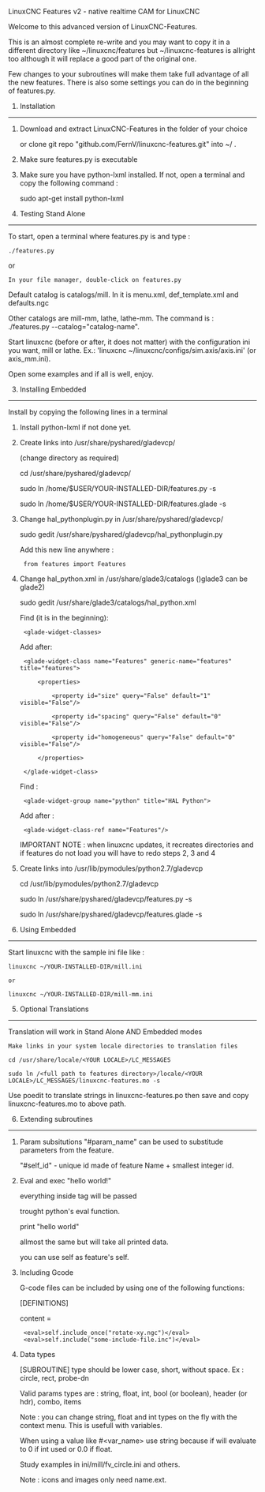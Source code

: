 LinuxCNC Features v2 - native realtime CAM for LinuxCNC

Welcome to this advanced version of LinuxCNC-Features.

This is an almost complete re-write and you may want to copy it in a different directory
like ~/linuxcnc/features but ~/linuxcnc-features is allright too although it will
replace a good part of the original one.
 
Few changes to your subroutines will make them take full advantage of all the new features.
There is also some settings you can do in the beginning of features.py.

1. Installation
--------------------------------------------------------------------------------
1. Download and extract LinuxCNC-Features in the folder of your choice

	or clone git repo "github.com/FernV/linuxcnc-features.git" into ~/  .

2. Make sure features.py is executable

3. Make sure you have python-lxml installed. If not, open a terminal and copy the following command :

	sudo apt-get install python-lxml


2. Testing Stand Alone
--------------------------------------------------------------------------------
To start, open a terminal where features.py is and type : 

	./features.py

or

	In your file manager, double-click on features.py

Default catalog is catalogs/mill. In it is menu.xml, def_template.xml and defaults.ngc

Other catalogs are mill-mm, lathe, lathe-mm.
The command is : ./features.py --catalog="catalog-name".

Start linuxcnc (before or after, it does not matter) with the configuration ini you want, mill or lathe.
Ex.: 'linuxcnc ~/linuxcnc/configs/sim.axis/axis.ini' (or axis_mm.ini).

Open some examples and if all is well, enjoy.


3. Installing Embedded
--------------------------------------------------------------------------------
Install by copying the following lines in a terminal

1. Install python-lxml if not done yet.

2. Create links into /usr/share/pyshared/gladevcp/

	(change directory as required)
	
	cd /usr/share/pyshared/gladevcp/
	
	sudo ln /home/$USER/YOUR-INSTALLED-DIR/features.py -s
	
	sudo ln /home/$USER/YOUR-INSTALLED-DIR/features.glade -s
	
	
3. Change hal_pythonplugin.py in /usr/share/pyshared/gladevcp/

	sudo gedit /usr/share/pyshared/gladevcp/hal_pythonplugin.py

	Add this new line anywhere :
	
		from features import Features


4. Change hal_python.xml in /usr/share/glade3/catalogs ()glade3 can be glade2)

	sudo gedit /usr/share/glade3/catalogs/hal_python.xml

	Find (it is in the beginning):
	
		<glade-widget-classes>
	
	Add after:
	
		<glade-widget-class name="Features" generic-name="features" title="features">
		
		    <properties>
		    
		        <property id="size" query="False" default="1" visible="False"/>
		        
		        <property id="spacing" query="False" default="0" visible="False"/>
		        
		        <property id="homogeneous" query="False" default="0" visible="False"/>
		        
		    </properties>
		    
		</glade-widget-class>
		

	Find :  
	
		<glade-widget-group name="python" title="HAL Python">
	
	Add after :
	
		<glade-widget-class-ref name="Features"/>
		

	IMPORTANT NOTE : when linuxcnc updates, it recreates directories and if features do not load
	you will have to redo steps 2, 3 and 4
	
	
5. Create links into /usr/lib/pymodules/python2.7/gladevcp

	cd /usr/lib/pymodules/python2.7/gladevcp
	
	sudo ln /usr/share/pyshared/gladevcp/features.py -s
	
	sudo ln /usr/share/pyshared/gladevcp/features.glade -s	
	
	
4. Using Embedded
--------------------------------------------------------------------------------
Start linuxcnc with the sample ini file like :

	linuxcnc ~/YOUR-INSTALLED-DIR/mill.ini
	
	or
	
	linuxcnc ~/YOUR-INSTALLED-DIR/mill-mm.ini


5. Optional Translations
--------------------------------------------------------------------------------
Translation will work in Stand Alone AND Embedded modes

	Make links in your system locale directories to translation files
	
	cd /usr/share/locale/<YOUR LOCALE>/LC_MESSAGES
	
	sudo ln /<full path to features directory>/locale/<YOUR LOCALE>/LC_MESSAGES/linuxcnc-features.mo -s

Use poedit to translate strings in linuxcnc-features.po then save and copy linuxcnc-features.mo to
above path.


6.	Extending subroutines
--------------------------------------------------------------------------------

1. Param subsitutions
	"#param_name" can be used to substitude parameters from the feature.
	
	"#self_id" - unique id made of feature Name + smallest integer id.
	

2. Eval and exec
	<eval>"hello world!"</eval>
	
	everything inside <eval> tag will be passed
	
	trought python's eval function.
	
	
	<exec>print "hello world"</exec>
	
	allmost the same but will take all printed data.
	
	
	you can use self as feature's self.

3. Including Gcode

	G-code files can be included by using one of the following functions:
	
	[DEFINITIONS]
	
	content =
	
		<eval>self.include_once("rotate-xy.ngc")</eval>
		<eval>self.include("some-include-file.inc")</eval>


4. Data types

	[SUBROUTINE] type should be lower case, short, without space. Ex : circle, rect, probe-dn

	Valid params types are : string, float, int, bool (or boolean), header (or hdr), combo, items
	
	Note : you can change string, float and int types on the fly with the context menu. 
	This is usefull with variables.
	
	When using a value like #&lt;var_name&gt; use string because if will evaluate to 0 if int used or 0.0 if float.
	
	Study examples in ini/mill/fv_circle.ini and others.
	
	Note : icons and images only need name.ext.
	

